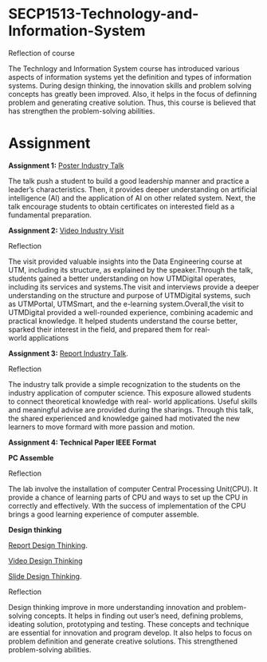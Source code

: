 # SECP1513-Technology-and-Information-System
Reflection of course

The Technlogy and Information System course has introduced various aspects of information systems yet the definition and types of information systems. During design thinking, the innovation skills and problem solving concepts has greatly been improved. Also, it helps in the focus of definning problem and generating creative solution. Thus, this course is believed that has strengthen the problem-solving abilities.


# Assignment
**Assignment 1:** [Poster Industry Talk](https://www.canva.com/design/DAGa-UYBdzU/JMx0sVOQia-AbCv0gmXbvw/edit)

The talk push a student to build a good leadership manner and practice a leader’s characteristics. Then, it provides deeper understanding on artificial intelligence (AI) and the application of AI on other related system. Next, the talk encourage students to obtain certificates on interested field as a fundamental preparation. 

**Assignment 2:** [Video Industry Visit](assets/video_industry_visit_UTMDIGITAL.mov)

  Reflection
  
  The visit provided valuable insights into the Data Engineering course at UTM, including its structure, as explained by the speaker.Through the talk, students gained a better understanding on   how UTMDigital operates, including its services and systems.The visit and interviews provide a deeper understanding on the structure and purpose of UTMDigital systems, such as UTMPortal,         UTMSmart, and the e-learning system.Overall,the visit to UTMDigital provided a well-rounded experience, combining academic and practical knowledge. It helped students understand the course       better, sparked their interest in the field, and prepared them for real-world applications

**Assignment 3:** [Report Industry Talk](https://liveutm-my.sharepoint.com/:w:/g/personal/nurfaatihah_live_utm_my/EVROrZpIo15CmMOLzOqmPmMB6A7CBrnVIVHSIrMh9Cetmw?e=xNy41c).

  Reflection
  
  The industry talk provide a simple recognization to the students on the industry application of computer science. This exposure allowed students to connect theoretical knowledge with real-        world applications. Useful skills and meaningful advise are provided during the sharings. Through this talk, the shared experienced and knowledge gained had motivated the new learners to move    formard with more passion and motion.

**Assignment 4: Technical Paper IEEE Format**

**PC Assemble**

  Reflection
  
  The lab involve the installation of computer Central Processing Unit(CPU). It provide a chance of learning parts of CPU and ways to set up the CPU in correctly and effectively. Wth the success of implementation of the CPU brings a good learning experience of computer assemble.

**Design thinking**

[Report Design Thinking](https://liveutm-my.sharepoint.com/:w:/g/personal/nurfaatihah_live_utm_my/EdFGCsEIVsxOh1EWuDoQg1wBaRtvfFWXsIrKgYq_CVhfCQ?e=xvyeVk).

[Video Design Thinking](assets/video_design_thinking.mp4)

[Slide Design Thinking](https://www.canva.com/design/DAGaBFjSdIc/PwLkptvOjq8UrND7eEoAfQ/edit).


  Reflection
  
  Design thinking improve in more understanding innovation and problem-solving concepts. It helps in finding out user’s need, defining problems, ideating solution, prototyping and testing. These concepts and technique are essential for innovation and program develop. It also helps  to focus on problem definition and generate creative solutions. This strengthened problem-solving abilities.


